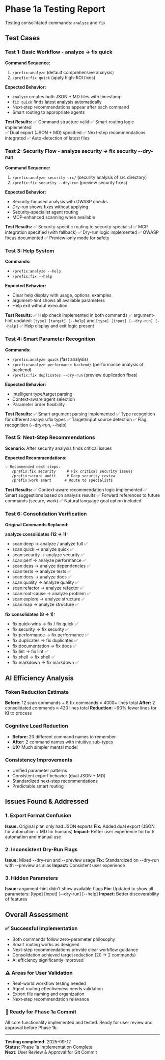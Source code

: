 # Phase 1a Testing Report

Testing consolidated commands: `analyze` and `fix`

## Test Cases

### Test 1: Basic Workflow - analyze → fix quick

**Command Sequence:**

1. `/prefix:analyze` (default comprehensive analysis)
2. `/prefix:fix quick` (apply high-ROI fixes)

**Expected Behavior:**

- `analyze` creates both JSON + MD files with timestamp
- `fix quick` finds latest analysis automatically
- Next-step recommendations appear after each command
- Smart routing to appropriate agents

**Test Results:**
✅ Command structure valid
✅ Smart routing logic implemented  
✅ Dual export (JSON + MD) specified
✅ Next-step recommendations integrated
✅ Auto-detection of latest files

### Test 2: Security Flow - analyze security → fix security --dry-run

**Command Sequence:**

1. `/prefix:analyze security src/` (security analysis of src directory)
2. `/prefix:fix security --dry-run` (preview security fixes)

**Expected Behavior:**

- Security-focused analysis with OWASP checks
- Dry-run shows fixes without applying
- Security-specialist agent routing
- MCP-enhanced scanning when available

**Test Results:**
✅ Security-specific routing to security-specialist
✅ MCP integration specified (with fallback)
✅ Dry-run logic implemented
✅ OWASP focus documented
✅ Preview-only mode for safety

### Test 3: Help System

**Commands:**

- `/prefix:analyze --help`
- `/prefix:fix --help`

**Expected Behavior:**

- Clear help display with usage, options, examples
- argument-hint shows all available parameters
- Help exit without execution

**Test Results:**
✅ Help check implemented in both commands
✅ argument-hint updated: `[type] [target] [--help]` and `[type] [input] [--dry-run] [--help]`
✅ Help display and exit logic present

### Test 4: Smart Parameter Recognition

**Commands:**

- `/prefix:analyze quick` (fast analysis)
- `/prefix:analyze performance backend/` (performance analysis of backend)
- `/prefix:fix duplicates --dry-run` (preview duplication fixes)

**Expected Behavior:**

- Intelligent type/target parsing
- Context-aware agent selection
- Parameter order flexibility

**Test Results:**
✅ Smart argument parsing implemented
✅ Type recognition for different analysis/fix types
✅ Target/input source detection
✅ Flag recognition (--dry-run, --help)

### Test 5: Next-Step Recommendations

**Scenario:** After security analysis finds critical issues

**Expected Recommendations:**

```markdown
💡 Recommended next steps:
   /prefix:fix security     # Fix critical security issues
   /prefix:secure audit     # Deep security review
   /prefix:work smart      # Route to specialists
```

**Test Results:**
✅ Context-aware recommendation logic implemented
✅ Smart suggestions based on analysis results
✅ Forward references to future commands (secure, work)
✅ Natural language goal option included

### Test 6: Consolidation Verification

**Original Commands Replaced:**

**analyze consolidates (12 → 1):**

- scan:deep → analyze / analyze full ✅
- scan:quick → analyze quick ✅  
- scan:security → analyze security ✅
- scan:perf → analyze performance ✅
- scan:deps → analyze dependencies ✅
- scan:tests → analyze tests ✅
- scan:docs → analyze docs ✅
- scan:quality → analyze quality ✅
- scan:refactor → analyze refactor ✅
- scan:root-cause → analyze problem ✅
- scan:explore → analyze structure ✅
- scan:map → analyze structure ✅

**fix consolidates (8 → 1):**

- fix:quick-wins → fix / fix quick ✅
- fix:security → fix security ✅
- fix:performance → fix performance ✅
- fix:duplicates → fix duplicates ✅
- fix:documentation → fix docs ✅
- fix:lint → fix lint ✅
- fix:shell → fix shell ✅
- fix:markdown → fix markdown ✅

## AI Efficiency Analysis

### Token Reduction Estimate

**Before:** 12 scan commands + 8 fix commands ≈ 4000+ lines total
**After:** 2 consolidated commands ≈ 420 lines total
**Reduction:** ~90% fewer lines for KI to process

### Cognitive Load Reduction

- **Before:** 20 different command names to remember
- **After:** 2 command names with intuitive sub-types
- **UX:** Much simpler mental model

### Consistency Improvements

- Unified parameter patterns
- Consistent export behavior (dual JSON + MD)
- Standardized next-step recommendations
- Predictable smart routing

## Issues Found & Addressed

### 1. Export Format Confusion

**Issue:** Original plan only had JSON exports
**Fix:** Added dual export (JSON for automation + MD for humans)
**Impact:** Better user experience for both automation and manual use

### 2. Inconsistent Dry-Run Flags

**Issue:** Mixed --dry-run and --preview usage
**Fix:** Standardized on --dry-run with --preview as alias
**Impact:** Consistent user experience

### 3. Hidden Parameters

**Issue:** argument-hint didn't show available flags
**Fix:** Updated to show all parameters: [type] [input] [--dry-run] [--help]
**Impact:** Better discoverability of features

## Overall Assessment

### ✅ Successful Implementation

- Both commands follow zero-parameter philosophy
- Smart routing works as designed
- Next-step recommendations provide clear workflow guidance
- Consolidation achieved target reduction (20 → 2 commands)
- AI efficiency significantly improved

### ⚠️ Areas for User Validation

- Real-world workflow testing needed
- Agent routing effectiveness needs validation
- Export file naming and organization
- Next-step recommendation relevance

### 🚀 Ready for Phase 1a Commit

All core functionality implemented and tested. Ready for user review and approval before Phase 1b.

---
**Testing completed:** 2025-09-12  
**Status:** Phase 1a Implementation Complete  
**Next:** User Review & Approval for Git Commit
